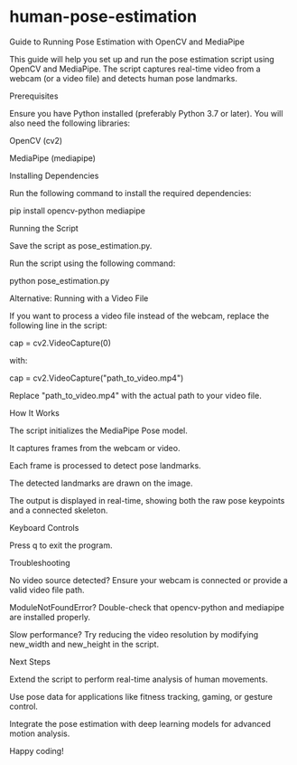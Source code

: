 # human-pose-estimation
Guide to Running Pose Estimation with OpenCV and MediaPipe

This guide will help you set up and run the pose estimation script using OpenCV and MediaPipe. The script captures real-time video from a webcam (or a video file) and detects human pose landmarks.

Prerequisites

Ensure you have Python installed (preferably Python 3.7 or later). You will also need the following libraries:

OpenCV (cv2)

MediaPipe (mediapipe)

Installing Dependencies

Run the following command to install the required dependencies:

pip install opencv-python mediapipe

Running the Script

Save the script as pose_estimation.py.

Run the script using the following command:

python pose_estimation.py

Alternative: Running with a Video File

If you want to process a video file instead of the webcam, replace the following line in the script:

cap = cv2.VideoCapture(0)

with:

cap = cv2.VideoCapture("path_to_video.mp4")

Replace "path_to_video.mp4" with the actual path to your video file.

How It Works

The script initializes the MediaPipe Pose model.

It captures frames from the webcam or video.

Each frame is processed to detect pose landmarks.

The detected landmarks are drawn on the image.

The output is displayed in real-time, showing both the raw pose keypoints and a connected skeleton.

Keyboard Controls

Press q to exit the program.

Troubleshooting

No video source detected? Ensure your webcam is connected or provide a valid video file path.

ModuleNotFoundError? Double-check that opencv-python and mediapipe are installed properly.

Slow performance? Try reducing the video resolution by modifying new_width and new_height in the script.

Next Steps

Extend the script to perform real-time analysis of human movements.

Use pose data for applications like fitness tracking, gaming, or gesture control.

Integrate the pose estimation with deep learning models for advanced motion analysis.

Happy coding!

